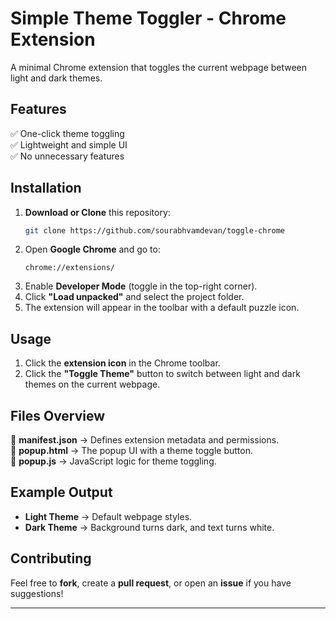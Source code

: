 



# **Simple Theme Toggler - Chrome Extension**  

A minimal Chrome extension that toggles the current webpage between light and dark themes.  

## **Features**  
✅ One-click theme toggling  
✅ Lightweight and simple UI  
✅ No unnecessary features  

## **Installation**  
1. **Download or Clone** this repository:  
   ```sh
   git clone https://github.com/sourabhvamdevan/toggle-chrome
   ```  
2. Open **Google Chrome** and go to:  
   ```
   chrome://extensions/
   ```
3. Enable **Developer Mode** (toggle in the top-right corner).  
4. Click **"Load unpacked"** and select the project folder.  
5. The extension will appear in the toolbar with a default puzzle icon.  

## **Usage**  
1. Click the **extension icon** in the Chrome toolbar.  
2. Click the **"Toggle Theme"** button to switch between light and dark themes on the current webpage.  

## **Files Overview**  
📜 **manifest.json** → Defines extension metadata and permissions.  
📜 **popup.html** → The popup UI with a theme toggle button.  
📜 **popup.js** → JavaScript logic for theme toggling.  

## **Example Output**  
- **Light Theme** → Default webpage styles.  
- **Dark Theme** → Background turns dark, and text turns white.  

## **Contributing**  
Feel free to **fork**, create a **pull request**, or open an **issue** if you have suggestions!  



---

